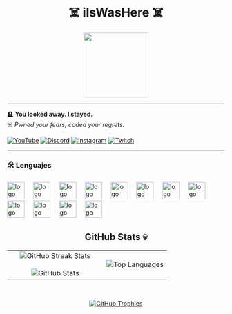 <h1 align="center">☠️  ilsWasHere ☠️ </h1>

<p align="center">
<img height="150" src="https://media.discordapp.net/attachments/1353088681321304196/1353251069387603989/elnene.gif?ex=6885c445&is=688472c5&hm=fac65810750127427d12259a61455cbf137e418db8eb3c0177a5538ceced3abd&=&width=448&height=190" />

---

🪦 **You looked away. I stayed.**  
☠️ _Pwned your fears, coded your regrets._

[![YouTube](https://img.shields.io/badge/YOUTUBE-🔥-red?style=for-the-badge&logo=youtube)](https://www.youtube.com/@ilsWasHere)
[![Discord](https://img.shields.io/badge/DISCORD-ghost-blue?style=for-the-badge&logo=discord)]()
[![Instagram](https://img.shields.io/badge/INSTAGRAM-darkpink?style=for-the-badge&logo=instagram)]()
[![Twitch](https://img.shields.io/badge/TWITCH-void-purple?style=for-the-badge&logo=twitch)]()

---
<h3 align="left">🛠 Lenguajes </h3>

###

<div align="left">
    <img src="https://cdn.jsdelivr.net/gh/devicons/devicon/icons/c/c-original.svg" height="40" alt="logo de c" />
    <img width="12" />
    <img src="https://cdn.jsdelivr.net/gh/devicons/devicon/icons/cplusplus/cplusplus-original.svg" height="40" alt="logo de cplusplus" />
    <img width="12" />
    <img src="https://cdn.jsdelivr.net/gh/devicons/devicon/icons/csharp/csharp-original.svg" height="40" alt="logo de csharp" />
    <img width="12" />
    <img src="https://cdn.jsdelivr.net/gh/devicons/devicon/icons/go/go-original.svg" height="40" alt="logo de go" />
    <img width="12" />
    <img src="https://cdn.jsdelivr.net/gh/devicons/devicon/icons/python/python-original.svg" height="40" alt="logo de python" />
    <img width="12" />
    <img src="https://cdn.jsdelivr.net/gh/devicons/devicon/icons/javascript/javascript-original.svg" height="40" alt="logo de javascript" />
    <img width="12" />
    <img src="https://cdn.jsdelivr.net/gh/devicons/devicon/icons/typescript/typescript-original.svg" height="40" alt="logo de typescript" />
    <img width="12" />
    <img src="https://cdn.jsdelivr.net/gh/devicons/devicon/icons/nodejs/nodejs-original.svg" height="40" alt="logo de nodejs" />
    <img width="12" />
    <img src="https://cdn.jsdelivr.net/gh/devicons/devicon/icons/react/react-original.svg" height="40" alt="logo de react" />
    <img width="12" />
    <img src="https://cdn.jsdelivr.net/gh/devicons/devicon/icons/apple/apple-original.svg" height="40" alt="logo de apple" />
    <img width="12" />
    <img src="https://cdn.jsdelivr.net/gh/devicons/devicon/icons/vscode/vscode-original.svg" height="40" alt="logo de vscode" />
    <img width="12" />
    <img src="https://cdn.jsdelivr.net/gh/devicons/devicon/icons/visualstudio/visualstudio-plain.svg" height="40" alt="logo de visualstudio" />
</div>

<h2 align="center">GitHub Stats 💀</h2>

<!--- stats & trophies (start) -->
<p align="center">
  <table>
    <tr>
      <td width="60%" align="center">
        <img align="center" src="https://github-readme-streak-stats.herokuapp.com/?user=ilsWasHere&theme=dark&hide_border=false" alt="GitHub Streak Stats" />
        <br/><br/>
        <img align="center" src="https://github-readme-stats.vercel.app/api?username=ilsWasHere&show_icons=true&include_all_commits=true&count_private=true&theme=dark&hide_border=false" alt="GitHub Stats" />
      </td>
      <td width="40%" align="center">
        <img src="https://github-readme-stats.vercel.app/api/top-langs/?username=ilsWasHere&layout=compact&theme=dark&hide_border=false&langs_count=10" alt="Top Languages" />
      </td>
    </tr>
  </table>

  <br/>

  <div align="center">
    <a href="https://github.com/ryo-ma/github-profile-trophy" title="Go to Source">
      <img src="https://github-profile-trophy.vercel.app/?username=ilsWasHere&theme=radical&row=1&column=7&margin-w=5&margin-h=15&no-bg=true" alt="GitHub Trophies" />
    </a>
  </div>
</p>
<!--- stats & trophies (end) -->
